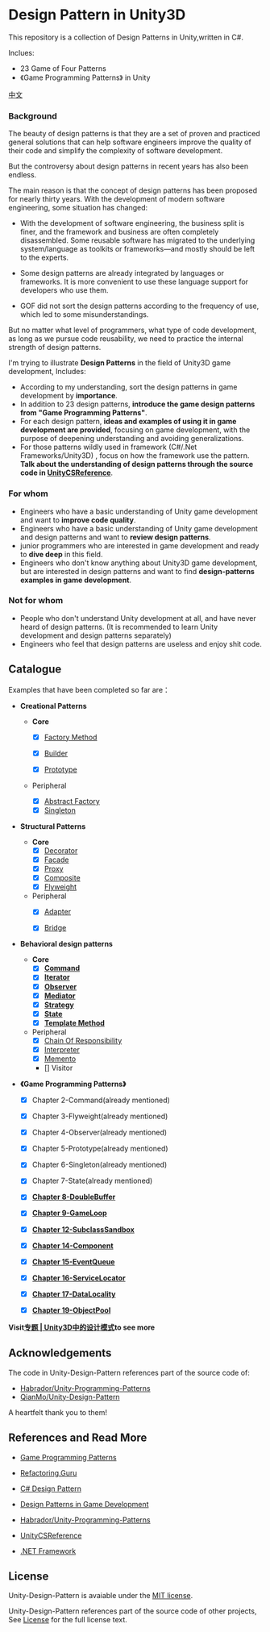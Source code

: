 # Design Pattern in Unity3D



This repository is a collection of Design Patterns in Unity,written in C#.

Inclues:
- 23 Game of Four Patterns
- 《Game Programming Patterns》 in Unity

[中文](README.md)

### Background

The beauty of design patterns is that they are a set of proven and practiced general solutions that can help software engineers improve the quality of their code and simplify the complexity of software development.

But the controversy about design patterns in recent years has also been endless.

The main reason is that the concept of design patterns has been proposed for nearly thirty years. With the development of modern software engineering, some situation has changed:

- With the development of software engineering, the business split is finer, and the framework and business are often completely disassembled. Some reusable software has migrated to the underlying system/language as toolkits or frameworks—and mostly should be left to the experts.

- Some design patterns are already integrated by languages ​​or frameworks. It is more convenient to use these language support for developers who use them.

- GOF did not sort the design patterns according to the frequency of use, which led to some misunderstandings.

But no matter what level of programmers, what type of code development, as long as we pursue code reusability, we need to practice the internal strength of design patterns.

I'm trying to illustrate **Design Patterns** in the field of Unity3D game development, Includes:

- According to my understanding, sort the design patterns in game development by **importance**.
- In addition to 23 design patterns, **introduce the game design patterns from "Game Programming Patterns"**.
- For each design pattern, **ideas and examples of using it in game development are provided**, focusing on game development, with the purpose of deepening understanding and avoiding generalizations.
- For those patterns wildly used in framework (C#/.Net Frameworks/Unity3D)  , focus on how the framework use the pattern. **Talk about the understanding of design patterns through the source code in [UnityCSReference](https://github.com/Unity-Technologies/UnityCsReference)**.


### For whom

- Engineers who have a basic understanding of Unity game development and want to **improve code quality**.
- Engineers who have a basic understanding of Unity game development and design patterns and want to **review design patterns**.
- junior programmers who are interested in game development and ready to **dive deep** in this field.
- Engineers who don't know anything about Unity3D game development, but are interested in design patterns and want to find **design-patterns examples in game development**.

### Not for whom

- People who don't understand Unity development at all, and have never heard of design patterns. (It is recommended to learn Unity development and design patterns separately)
- Engineers who feel that design patterns are useless and enjoy shit code.


## Catalogue

Examples that have been completed so far are：


- **Creational Patterns**

    - **Core**

        - [x] [Factory Method](./Assets/CreationalPatterns/FactoryMethod/README.md)
        - [x] [Builder](./Assets/CreationalPatterns/BuilderPattern/README.md)
        - [x] [Prototype](./Assets/CreationalPatterns/Prototype/README.md)


    - Peripheral

        - [x] [Abstract Factory](./Assets/CreationalPatterns/AbstractFactory/README.md)
        - [x] [Singleton](./Assets/CreationalPatterns/Singleton/README.md)

- **Structural Patterns**
    - **Core**
        - [x] [Decorator](./Assets/StructuralPattern/DecoratorPattern/README.md)
        - [x] [Facade](./Assets/StructuralPattern/FacadePattern/README.md)
        - [x] [Proxy](./Assets/StructuralPattern/Proxy/README.md)
        - [x] [Composite](./Assets/StructuralPattern/CompositePattern/README.md)
        - [x] [Flyweight](./Assets/StructuralPattern/Flyweight/README.md)

    - Peripheral
        - [x] [Adapter](./Assets/StructuralPattern/AdapterPattern/README.md)
        - [x] [Bridge](./Assets/StructuralPattern/BridgePattern/README.md)



- **Behavioral design patterns**

    - **Core**
        - [x] **[Command](./Assets/GameProgrammingPatterns/2.Command/README.md)**
        - [x] **[Iterator](./Assets/BehavioralPattern/Iterator/README.md)**
        - [x] **[Observer](./Assets/BehavioralPattern/Observer/README.md)**
        - [x] **[Mediator](./Assets/BehavioralPattern/Mediator/README.md)**
        - [x] **[Strategy](./Assets/BehavioralPattern/Strategy/README.md)**
        - [x] **[State](./Assets/GameProgrammingPatterns/7.State/README.md)**
        - [x] **[Template Method](./Assets/BehavioralPattern/TemplateMethod/README.md)**
        
    - Peripheral
        - [x] [Chain Of Responsibility](./Assets/BehavioralPattern/ChainOfResponsibility/READ.md)
        - [x] [Interpreter](./Assets/BehavioralPattern/Interpreter/README.md)
        - [x] [Memento](./Assets/BehavioralPattern/Memento/README.md)
        - [] Visitor

- **《Game Programming Patterns》**

  - [x] Chapter 2-Command(already mentioned)
  - [x] Chapter 3-Flyweight(already mentioned)
  - [x] Chapter 4-Observer(already mentioned)
  - [x] Chapter 5-Prototype(already mentioned)
  - [x] Chapter 6-Singleton(already mentioned)
  - [x] Chapter 7-State(already mentioned)
  - [x] **[Chapter 8-DoubleBuffer](./Assets/GameProgrammingPatterns/8.DoubleBuffer/README.md)**
  - [x] **[Chapter 9-GameLoop](./Assets/GameProgrammingPatterns/9.GameLoop/README.md)**
  - [x] **[Chapter 12-SubclassSandbox](./Assets/GameProgrammingPatterns/12.SubclassSandbox/README.md)**
  - [x] **[Chapter 14-Component](./Assets/GameProgrammingPatterns/14.Component/Readme.md)**
  - [x] **[Chapter 15-EventQueue](./Assets/GameProgrammingPatterns/15.EventQueue/README.md)**
  - [x] **[Chapter 16-ServiceLocator](./Assets/GameProgrammingPatterns/16.ServiceLocator/README.md)**
  - [x] **[Chapter 17-DataLocality](./Assets/GameProgrammingPatterns/17.DataLocality/README.md)**
  - [x] **[Chapter 19-ObjectPool](./Assets/GameProgrammingPatterns/19.ObjectPool/README.md)**


**Visit[专题 | Unity3D中的设计模式](https://www.wenqu.site/Unity-Design-Pattern.html)to see more**

## Acknowledgements

The code in Unity-Design-Pattern references part of the source code of:
- [Habrador/Unity-Programming-Patterns](https://github.com/Habrador/Unity-Programming-Patterns)
- [QianMo/Unity-Design-Pattern](https://github.com/QianMo/Unity-Design-Pattern)

A heartfelt thank you to them!



## References and Read More

- [Game Programming Patterns](http://gameprogrammingpatterns.com/)

- [Refactoring.Guru](https://refactoringguru.cn/)

- [C# Design Pattern](https://book.douban.com/subject/30131470/)

- [Design Patterns in Game Development](https://book.douban.com/subject/26952185/)

- [Habrador/Unity-Programming-Patterns](https://github.com/Habrador/Unity-Programming-Patterns)

- [UnityCSReference](https://github.com/Unity-Technologies/UnityCsReference)

- [.NET Framework](https://referencesource.microsoft.com/)

  
## License

Unity-Design-Pattern is avaiable under the [MIT license](https://opensource.org/licenses/MIT).

Unity-Design-Pattern references part of the source code of other projects, See [License](./LICENSE) for the full license text.